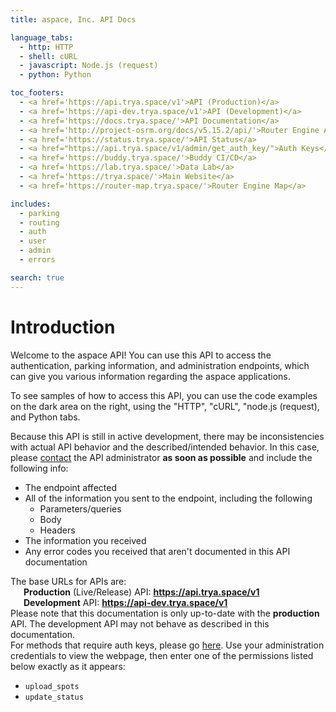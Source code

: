 ```yaml
---
title: aspace, Inc. API Docs

language_tabs:
  - http: HTTP
  - shell: cURL
  - javascript: Node.js (request)
  - python: Python

toc_footers:
  - <a href='https://api.trya.space/v1'>API (Production)</a>
  - <a href='https://api-dev.trya.space/v1'>API (Development)</a>
  - <a href='https://docs.trya.space/'>API Documentation</a>
  - <a href='http://project-osrm.org/docs/v5.15.2/api/'>Router Engine API Documentation</a>
  - <a href='https://status.trya.space/'>API Status</a>
  - <a href="https://api.trya.space/v1/admin/get_auth_key/">Auth Keys</a>
  - <a href='https://buddy.trya.space/'>Buddy CI/CD</a>
  - <a href='https://lab.trya.space/'>Data Lab</a>
  - <a href='https://trya.space/'>Main Website</a>
  - <a href='https://router-map.trya.space/'>Router Engine Map</a>

includes:
  - parking
  - routing
  - auth
  - user
  - admin
  - errors

search: true
---
```


# Introduction

Welcome to the aspace API! You can use this API to access the authentication, parking information, and administration endpoints, which can give you various information regarding the aspace applications.

To see samples of how to access this API, you can use the code examples on the dark area on the right, using the "HTTP", "cURL", "node.js (request), and Python tabs.

Because this API is still in active development, there may be inconsistencies with actual API behavior and the described/intended behavior. In this case, please [contact](mailto:help@trya.space) the API administrator **as soon as possible** and include the following info:

* The endpoint affected
* All of the information you sent to the endpoint, including the following
  * Parameters/queries
  * Body
  * Headers
* The information you received
* Any error codes you received that aren't documented in this API documentation

<aside class="notice">
The base URLs for APIs are:
<br>
&emsp;&ensp;<b>Production</b> (Live/Release) API: <a href="https://api.trya.space/v1"><b>https://api.trya.space/v1</b></a>
<br>
&emsp;&ensp;<b>Development</b> API: <a href="https://api-dev.trya.space/v1"><b>https://api-dev.trya.space/v1</b></a>
</aside>

<aside class="warning">
Please note that this documentation is only up-to-date with the <b>production</b> API. The development API may not behave as described in this documentation.
</aside>

<aside class="warning">
For methods that require auth keys, please go <a href="https://api.trya.space/v1/admin/get_auth_key">here</a>. Use your administration credentials to view the webpage, then enter one of the permissions listed below exactly as it appears:
<ul>
  <li><code>upload_spots</code></li>
  <li><code>update_status</code></li>
</ul>
</aside>
